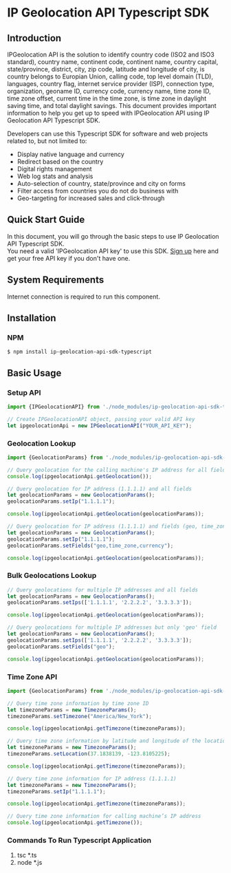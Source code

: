 # IP Geolocation API Typescript SDK

## Introduction
IPGeolocation API is the solution to identify country code (ISO2 and ISO3 standard), country name, continent code, continent name, country capital, state/province, district, city, zip code, latitude and longitude of city, is country belongs to Europian Union, calling code, top level domain (TLD), languages, country flag, internet service provider (ISP), connection type, organization, geoname ID, currency code, currency name, time zone ID, time zone offset, current time in the time zone, is time zone in daylight saving time, and total daylight savings. This document provides important information to help you get up to speed with IPGeolocation API using IP Geolocation API Typescript SDK.

Developers can use this Typescript SDK for software and web projects related to, but not limited to:

* Display native language and currency
* Redirect based on the country
* Digital rights management
* Web log stats and analysis
* Auto-selection of country, state/province and city on forms
* Filter access from countries you do not do business with
* Geo-targeting for increased sales and click-through

## Quick Start Guide
In this document, you will go through the basic steps to use IP Geolocation API Typescript SDK.  
You need a valid 'IPGeolocation API key' to use this SDK. [Sign up](https://ipgeolocation.io/signup) here and get your free API key if you don't have one.

## System Requirements  
Internet connection is required to run this component.

## Installation
### NPM
```cli
$ npm install ip-geolocation-api-sdk-typescript
```

## Basic Usage
### Setup API
```ts
import {IPGeolocationAPI} from './node_modules/ip-geolocation-api-sdk-typescript/IPGeolocationAPI';

// Create IPGeolocationAPI object, passing your valid API key
let ipgeolocationApi = new IPGeolocationAPI("YOUR_API_KEY");
```

### Geolocation Lookup
```ts
import {GeolocationParams} from './node_modules/ip-geolocation-api-sdk-typescript/GeolocationParams';

// Query geolocation for the calling machine's IP address for all fields
console.log(ipgeolocationApi.getGeolocation());

// Query geolocation for IP address (1.1.1.1) and all fields
let geolocationParams = new GeolocationParams();
geolocationParams.setIp("1.1.1.1");

console.log(ipgeolocationApi.getGeolocation(geolocationParams));

// Query geolocation for IP address (1.1.1.1) and fields (geo, time_zone and currency)
let geolocationParams = new GeolocationParams();
geolocationParams.setIp("1.1.1.1"); 
geolocationParams.setFields("geo,time_zone,currency");

console.log(ipgeolocationApi.getGeolocation(geolocationParams));
```

### Bulk Geolocations Lookup
```ts
// Query geolocations for multiple IP addresses and all fields
let geolocationParams = new GeolocationParams();
geolocationParams.setIps(['1.1.1.1', '2.2.2.2', '3.3.3.3']);

console.log(ipgeolocationApi.getGeolocation(geolocationParams));

// Query geolocations for multiple IP addresses but only 'geo' field
let geolocationParams = new GeolocationParams();
geolocationParams.setIps(['1.1.1.1', '2.2.2.2', '3.3.3.3']);
geolocationParams.setFields("geo");

console.log(ipgeolocationApi.getGeolocation(geolocationParams));
```

### Time Zone API
```ts
import {GeolocationParams} from './node_modules/ip-geolocation-api-sdk-typescript/TimezoneParams';

// Query time zone information by time zone ID
let timezoneParams = new TimezoneParams();
timezoneParams.setTimezone("America/New_York");

console.log(ipgeolocationApi.getTimezone(timezoneParams));

// Query time zone information by latitude and longitude of the location
let timezoneParams = new TimezoneParams();
timezoneParams.setLocation(37.1838139, -123.8105225);

console.log(ipgeolocationApi.getTimezone(timezoneParams));

// Query time zone information for IP address (1.1.1.1)
let timezoneParams = new TimezoneParams();
timezoneParams.setIp("1.1.1.1");

console.log(ipgeolocationApi.getTimezone(timezoneParams));

// Query time zone information for calling machine’s IP address
console.log(ipgeolocationApi.getTimezone());
```

### Commands To Run Typescript Application
1. tsc *.ts
2. node *.js
